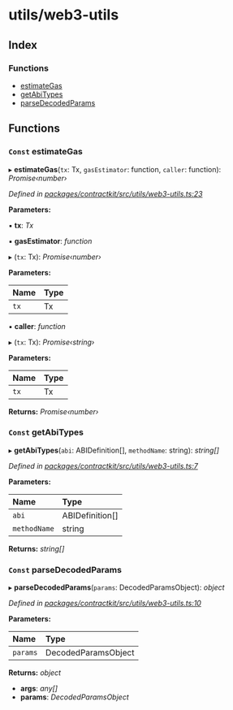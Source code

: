 # utils/web3-utils

## Index

### Functions

* [estimateGas](_utils_web3_utils_.md#const-estimategas)
* [getAbiTypes](_utils_web3_utils_.md#const-getabitypes)
* [parseDecodedParams](_utils_web3_utils_.md#const-parsedecodedparams)

## Functions

### `Const` estimateGas

▸ **estimateGas**\(`tx`: Tx, `gasEstimator`: function, `caller`: function\): _Promise‹number›_

_Defined in_ [_packages/contractkit/src/utils/web3-utils.ts:23_](https://github.com/celo-org/celo-monorepo/blob/master/packages/contractkit/src/utils/web3-utils.ts#L23)

**Parameters:**

▪ **tx**: _Tx_

▪ **gasEstimator**: _function_

▸ \(`tx`: Tx\): _Promise‹number›_

**Parameters:**

| Name | Type |
| :--- | :--- |
| `tx` | Tx |

▪ **caller**: _function_

▸ \(`tx`: Tx\): _Promise‹string›_

**Parameters:**

| Name | Type |
| :--- | :--- |
| `tx` | Tx |

**Returns:** _Promise‹number›_

### `Const` getAbiTypes

▸ **getAbiTypes**\(`abi`: ABIDefinition\[\], `methodName`: string\): _string\[\]_

_Defined in_ [_packages/contractkit/src/utils/web3-utils.ts:7_](https://github.com/celo-org/celo-monorepo/blob/master/packages/contractkit/src/utils/web3-utils.ts#L7)

**Parameters:**

| Name | Type |
| :--- | :--- |
| `abi` | ABIDefinition\[\] |
| `methodName` | string |

**Returns:** _string\[\]_

### `Const` parseDecodedParams

▸ **parseDecodedParams**\(`params`: DecodedParamsObject\): _object_

_Defined in_ [_packages/contractkit/src/utils/web3-utils.ts:10_](https://github.com/celo-org/celo-monorepo/blob/master/packages/contractkit/src/utils/web3-utils.ts#L10)

**Parameters:**

| Name | Type |
| :--- | :--- |
| `params` | DecodedParamsObject |

**Returns:** _object_

* **args**: _any\[\]_
* **params**: _DecodedParamsObject_

